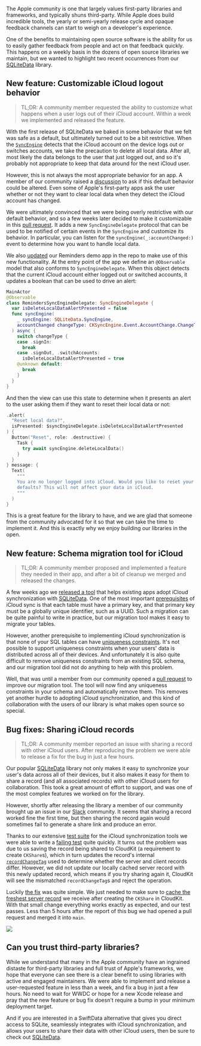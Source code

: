 The Apple community is one that largely values first-party libraries and frameworks, and typically
shuns third-party. While Apple does build incredible tools, the yearly or semi-yearly release cycle
and opaque feedback channels can start to weigh on a developer's experience.

One of the benefits to maintaining open source software is the ability for us to easily gather
feedback from people and act on that feedback quickly. This happens on a weekly basis in the dozens
of open source libraries we maintain, but we wanted to highlight two recent occurrences from our
[SQLiteData] library.

[SQLiteData]: http://github.com/pointfreeco/sqlite-data 

## New feature: Customizable iCloud logout behavior

> TL;DR: A community member requested the ability to customize what happens when a user logs out of
> their iCloud account. Within a week we implemented and released the feature.

With the first release of SQLiteData we baked in some behavior that we felt was safe as a default,
but ultimately turned out to be a bit restrictive. When the [`SyncEngine`] detects that the iCloud
account on the device logs out or switches accounts, we take the precaution to delete all local
data. After all, most likely the data belongs to the user that just logged out, and so it's probably
not appropriate to keep that data around for the next iCloud user.

[`SyncEngine`]: https://swiftpackageindex.com/pointfreeco/sqlite-data/main/documentation/sqlitedata/syncengine 

However, this is not always the most appropriate behavior for an app. A member of our community
raised a [discussion] to ask if this default behavior could be altered. Even some of Apple's
first-party apps ask the user whether or not they want to clear local data when they detect the
iCloud account has changed.

[discussion]: https://github.com/pointfreeco/sqlite-data/discussions/218

We were ultimately convinced that we were being overly restrictive with our default behavior, and so
a few weeks later decided to make it customizable in this [pull request]. It adds a new
`SyncEngineDelegate` protocol that can be used to be notified of certain events in the `SyncEngine` 
and customize its behavior. In particular, you can listen for the `syncEngine(_:accountChanged:)` 
event to determine how you want to handle local data.

[pull request]: https://github.com/pointfreeco/sqlite-data/pull/261

We also [updated] our Reminders demo app in the repo to make use of this new functionality. At the
entry point of the app we define an `@Observable` model that also conforms to `SyncEngineDelegate`.
When this object detects that the current iCloud account either logged out or switched accounts,
it updates a boolean that can be used to drive an alert:

[updated]: https://github.com/pointfreeco/sqlite-data/blob/22cb3a5260d127b80cb263f580ad7b6fbfd04493/Examples/Reminders/RemindersApp.swift#L54-L71

```swift
MainActor
@Observable
class RemindersSyncEngineDelegate: SyncEngineDelegate {
  var isDeleteLocalDataAlertPresented = false
  func syncEngine(
    _ syncEngine: SQLiteData.SyncEngine,
    accountChanged changeType: CKSyncEngine.Event.AccountChange.ChangeType
  ) async {
    switch changeType {
    case .signIn:
      break
    case .signOut, .switchAccounts:
      isDeleteLocalDataAlertPresented = true
    @unknown default:
      break
    }
  }
}
```

And then the view can use this state to determine when it presents an alert to the user asking
them if they want to reset their local data or not:

```swift
.alert(
  "Reset local data?",
  isPresented: $syncEngineDelegate.isDeleteLocalDataAlertPresented
) {
  Button("Reset", role: .destructive) {
    Task {
      try await syncEngine.deleteLocalData()
    }
  }
} message: {
  Text(
    """
    You are no longer logged into iCloud. Would you like to reset your local data to the \
    defaults? This will not affect your data in iCloud.
    """
  )
}
```

This is a great feature for the library to have, and we are glad that someone from the community
advocated for it so that we can take the time to implement it. And this is exactly why we enjoy
building our libraries in the open.  

## New feature: Schema migration tool for iCloud

> TL;DR: A community member proposed and implemented a feature they needed in their app, and after a
> bit of cleanup we merged and released the changes.

A few weeks ago we [released a tool] that helps existing apps adopt iCloud synchronization with
[SQLiteData]. One of the most important [prerequisites] of iCloud sync is that each table must have
a primary key, and that primary key must be a globally unique identifier, such as a UUID. Such a
migration can be quite painful to write in practice, but our migration tool makes it easy to migrate
your tables.

[prerequisites]: https://swiftpackageindex.com/pointfreeco/sqlite-data/main/documentation/sqlitedata/cloudkit#Designing-your-schema-with-synchronization-in-mind

However, another prerequisite to implementing iCloud synchronization is that none of your SQL tables
can have [uniqueness constraints]. It's not possible to support uniqueness constraints when your
users' data is distributed across all of their devices. And unfortunately it is also quite difficult
to remove uniqueness constraints from an existing SQL schema, and our migration tool did not do
anything to help with this problem.

Well, that was until a member from our community opened a [pull request][uniqueness-pr] to
improve our migration tool. The tool will now find any uniqueness constraints in your schema and
automatically remove them. This removes yet another hurdle to adopting iCloud synchronization, and
this kind of collaboration with the users of our library is what makes open source so special.   

[uniqueness constraints]: https://swiftpackageindex.com/pointfreeco/sqlite-data/main/documentation/sqlitedata/cloudkit#Uniqueness-constraints
[uniqueness-pr]: https://github.com/pointfreeco/sqlite-data/pull/253
[released a tool]: /blog/posts/187-new-in-sqlitedata-migration-tool-for-cloudkit-sync

## Bug fixes: Sharing iCloud records

> TL;DR: A community member reported an issue with sharing a record with other iCloud users. After
> reproducing the problem we were able to release a fix for the bug in just a few hours.  

Our popular [SQLiteData] library not only makes it easy to synchronize your user's data across
all of their devices, but it also makes it easy for them to share a record (and all associated
records) with other iCloud users for collaboration. This took a great amount of effort to support,
and was one of the most complex features we worked on for the library.

However, shortly after releasing the library a member of our community brought up an issue in our
[Slack] community. It seems that sharing a record worked fine the first time, but then sharing the
record again would sometimes fail to generate a share link and produce an error.

Thanks to our extensive [test suite] for the iCloud synchronization tools we were able to write a
[failing test] quite quickly. It turns out the problem was due to us saving the record being shared
to CloudKit (a requirement to create `CKShare`s), which in turn updates the record's internal
[`recordChangeTag`] used to determine whether the server and client records differ. However, we did
not update our locally cached server record with this newly updated record, which means if you try
sharing again it, CloudKit will see the mismatched `recordChangeTag`s and reject the operation.

Luckily [the fix] was quite simple. We just needed to make sure to
[cache the freshest server record] we receive after creating the `CKShare` in CloudKit. With that
small change everything works exactly as expected, and our test passes. Less than 5 hours after the
report of this bug we had opened a pull request and merged it into `main`.  

![](https://imagedelivery.net/6_EEbfI_pxOPJCtc6OUKCg/259bd04f-870b-407d-0051-a2a845fbf100/public)

[cache the freshest server record]: https://github.com/pointfreeco/sqlite-data/pull/259/files#diff-e4abd0f68cc100e2f568a99f42e683074f3df6e0515fc914be9997497d069da2R209
[`recordChangeTag`]: https://developer.apple.com/documentation/cloudkit/ckrecord/recordchangetag
[Slack]: http://pointfree.co/slack-invite
[the fix]: https://github.com/pointfreeco/sqlite-data/pull/259
[test suite]: https://github.com/pointfreeco/sqlite-data/tree/main/Tests/SQLiteDataTests/CloudKitTests
[failing test]: https://github.com/pointfreeco/sqlite-data/blob/f6c72114e6ba9df1f5cefcd8b0590d86982a92f6/Tests/SQLiteDataTests/CloudKitTests/SharingTests.swift#L648

## Can you trust third-party libraries?

While we understand that many in the Apple community have an ingrained distaste for third-party 
libraries and full trust of Apple's frameworks, we hope that everyone can see there is a clear 
benefit to using libraries with active and engaged maintainers. We were able to implement and
release a user-requested feature in less than a week, and fix a bug in just a few hours. No need
to wait for WWDC or hope for a new Xcode release and pray that the new feature or bug fix
doesn't require a bump in your minimum deployment target.

And if you are interested in a SwiftData alternative that gives you direct access to SQLite,
seamlessly integrates with iCloud synchronization, and allows your users to share their data with
other iCloud users, then be sure to check out [SQLiteData]. 
